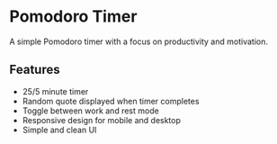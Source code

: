 # Pomodoro Timer

A simple Pomodoro timer with a focus on productivity and motivation.

## Features

- 25/5 minute timer
- Random quote displayed when timer completes
- Toggle between work and rest mode
- Responsive design for mobile and desktop
- Simple and clean UI
